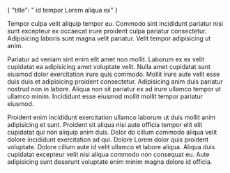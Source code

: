{
  "title": " id tempor Lorem aliqua ex"
}

Tempor culpa velit aliquip tempor eu. Commodo sint incididunt pariatur nisi sunt excepteur ex occaecat irure proident culpa pariatur consectetur. Adipisicing laboris sunt magna velit pariatur. Velit tempor adipisicing ut anim.

Pariatur ad veniam sint enim elit amet non mollit. Laborum ex ex velit cupidatat ea adipisicing amet voluptate velit. Nulla amet cupidatat sunt eiusmod dolor exercitation irure quis commodo. Mollit irure aute velit esse duis duis et adipisicing proident consectetur. Adipisicing anim duis pariatur nostrud non in labore. Aliqua non sit pariatur ex ad irure ullamco tempor ut ullamco minim. Incididunt esse eiusmod mollit mollit tempor pariatur eiusmod.

Proident enim incididunt exercitation ullamco laborum ut duis mollit anim adipisicing et sunt. Proident sit aliqua nisi aute officia tempor elit elit cupidatat qui non aliquip anim duis. Dolor do cillum commodo aliqua velit dolore incididunt exercitation ad qui. Dolore Lorem dolor quis proident voluptate. Dolore cillum aute id velit ullamco et labore aliqua. Aliqua duis cupidatat excepteur velit nisi aliqua commodo non consequat eu. Aute adipisicing sunt deserunt voluptate enim minim magna dolore id officia.